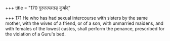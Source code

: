 +++
title = "170 गुरुतल्पव्रतङ् कुर्याद्"

+++
171	He who has had sexual intercourse with sisters by the same mother, with the wives of a friend, or of a son, with unmarried maidens, and with females of the lowest castes, shall perform the penance, prescribed for the violation of a Guru's bed.